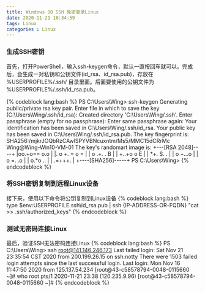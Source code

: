 ```yaml
---
title: Windows 10 SSH 免密登录Linux
date: 2020-11-21 10:34:59
tags: Linux
categories : Linux
---
```


### 生成SSH密钥

首先，打开PowerShell，输入ssh-keygen命令，默认一直按回车就可以。完成后，会生成一对私钥和公钥文件(id_rsa、id_rsa.pub)，存放在 %USERPROFILE%/.ssh/ 目录里面。后面要使用的公钥文件为 %USERPROFILE%/.ssh/id_rsa.pub</strong>。

{% codeblock lang:bash %}
PS C:\Users\Wing> ssh-keygen
Generating public/private rsa key pair.
Enter file in which to save the key (C:\Users\Wing/.ssh/id_rsa):
Created directory 'C:\Users\Wing/.ssh'.
Enter passphrase (empty for no passphrase):
Enter same passphrase again:
Your identification has been saved in C:\Users\Wing/.ssh/id_rsa.
Your public key has been saved in C:\Users\Wing/.ssh/id_rsa.pub.
The key fingerprint is:
SHA256:/mjkrJOQbRzCAwlSPYVBNcuxntm/Ms5/MMC15dCRrMc Wing@Wing-Win10-VM-01
The key's randomart image is:
+---[RSA 2048]----+
|oo.+o==    o.o   |
|. o +. =  o =    |
|   o .+. . B     |
|    +..+o o E    |
|     *+. S. .     |
|    o +...o      |
|     o =. .o     |
|      o.*o ..    |
|      .=+++.     |
+----[SHA256]-----+
PS C:\Users\Wing>
{% endcodeblock %}

### 将SSH密钥复制到远程Linux设备

接下来，使用以下命令将公钥复制到Linux设备
{% codeblock lang:bash %}
type $env:USERPROFILE\.ssh\id_rsa.pub | ssh {IP-ADDRESS-OR-FQDN} "cat >> .ssh/authorized_keys"
{% endcodeblock %}

### 测试无密码连接Linux

最后，验证SSH无法密码连接Linux
{% codeblock lang:bash %}
PS C:\Users\Wing> ssh root@141.146.246.173
Last failed login: Sat Nov 21 23:35:54 CST 2020 from 200.199.26.15 on ssh:notty
There were 1503 failed login attempts since the last successful login.
Last login: Mon Nov 16 11:47:50 2020 from 125.137.54.234
[root@43-c58578794-0048-0115660 ~]# who
root     pts/1        2020-11-21 23:38 (120.235.9.96)
[root@43-c58578794-0048-0115660 ~]#
{% endcodeblock %}
